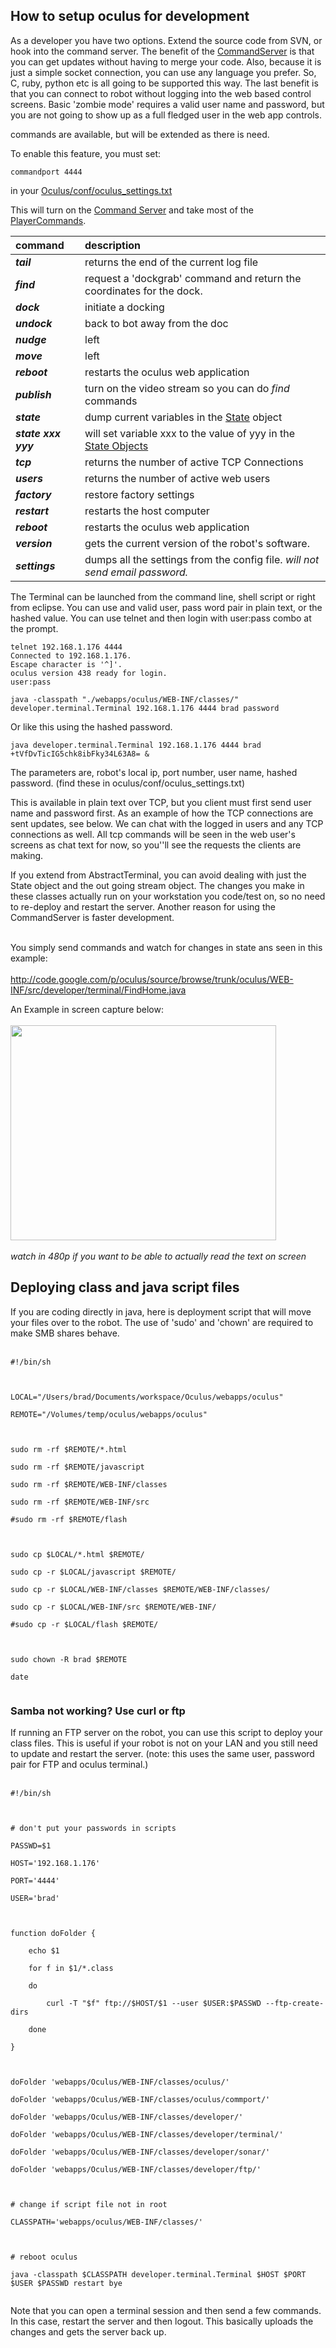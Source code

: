 ## How to setup oculus for development ##

As a developer you have two options. Extend the source code from SVN, or hook into the command server. The benefit of the [CommandServer](http://code.google.com/p/oculus/source/browse/trunk/oculus/WEB-INF/src/developer/CommandServer.java) is that you can get updates without having to merge your code. Also, because it is just a simple socket connection, you can use any language you prefer. So, C, ruby, python etc is all going to be supported this way. The last benefit is that you can connect to robot without logging into the web based control screens. Basic 'zombie mode' requires a valid user name and password, but you are not going to show up as a full fledged user in the web app controls.

commands are available, but will be extended as there is need.

To enable this feature, you must set:

```
commandport 4444
```

in your [Oculus/conf/oculus\_settings.txt](http://code.google.com/p/oculus/wiki/Oculus_Settings_File)

This will turn on the [Command Server](http://code.google.com/p/oculus/source/browse/trunk/oculus/WEB-INF/src/developer/CommandServer.java) and take most of the [PlayerCommands](http://code.google.com/p/oculus/source/browse/trunk/oculus/WEB-INF/src/oculus/PlayerCommands.java).

| command | description |
|:--------|:------------|
| _**tail**_ | returns the end of the current log file |
| _**find**_ | request a 'dockgrab' command and return the coordinates for the dock. |
| _**dock**_ | initiate a docking |
| _**undock**_ | back to bot away from the doc |
| _**nudge**_ | left|right|backward|forward  |
| _**move**_ | left|right|backward|forward  |
| _**reboot**_ | restarts the oculus web application |
| _**publish**_ | turn on the video stream so you can do _find_ commands |
| _**state**_ | dump current variables in the [State](http://code.google.com/p/oculus/source/browse/trunk/oculus/WEB-INF/src/oculus/State.java) object |
| _**state xxx yyy**_ | will set variable xxx to the value of yyy in the [State Objects](http://code.google.com/p/oculus/source/browse/trunk/oculus/WEB-INF/src/oculus/State.java) |
| _**tcp**_ | returns the number of active TCP Connections |
| _**users**_ | returns the number of active web users |
| _**factory**_ | restore factory settings |
| _**restart**_ | restarts the host computer |
| _**reboot**_ | restarts the oculus web application |
| _**version**_ | gets the current version of the robot's software. |
| _**settings**_ | dumps all the settings from the config file. _will not send email password._ |


The Terminal can be launched from the command line, shell script or right from eclipse. You can use and valid user, pass word pair in plain text, or the hashed value. You can use telnet and then login with user:pass combo at the prompt.

```
telnet 192.168.1.176 4444 
Connected to 192.168.1.176.
Escape character is '^]'.
oculus version 438 ready for login.
user:pass 
```

```
java -classpath "./webapps/oculus/WEB-INF/classes/" developer.terminal.Terminal 192.168.1.176 4444 brad password
```

Or like this using the hashed password.

```
java developer.terminal.Terminal 192.168.1.176 4444 brad +tVfDvTicIG5chk8ibFky34L63A8= & 
```

The parameters are, robot's local ip, port number, user name, hashed password. (find these in oculus/conf/oculus\_settings.txt)

This is available in plain text over TCP, but you client must first send user name and password first. As an example of how the TCP connections are sent updates, see below. We can chat with the logged in users and any TCP connections as well. All tcp commands will be seen in the web user's screens as chat text for now, so you''ll see the requests the clients are making.

If you extend from AbstractTerminal, you can avoid dealing with just the State object and the out going stream object. The changes you make in these classes actually run on your workstation you code/test on, so no need to re-deploy and restart the server. Another reason for using the CommandServer is faster development.

<br> You simply send commands and watch for changes in state ans seen in this example:<br>
<br>
<a href='http://code.google.com/p/oculus/source/browse/trunk/oculus/WEB-INF/src/developer/terminal/FindHome.java'>http://code.google.com/p/oculus/source/browse/trunk/oculus/WEB-INF/src/developer/terminal/FindHome.java</a>

An Example in screen capture below:<br>
<br />
<a href='http://www.youtube.com/watch?feature=player_embedded&v=-JDNDlVpnhk' target='_blank'><img src='http://img.youtube.com/vi/-JDNDlVpnhk/0.jpg' width='425' height=344 /></a><br>
<br />
<i>watch in 480p if you want to be able to actually read the text on screen</i>
<br />

<h2>Deploying class and java script files</h2>

If you are coding directly in java, here is deployment script that will move your files over to the robot. The use of 'sudo' and 'chown' are required to make SMB shares behave.<br>
<br>
<pre><code>#!/bin/sh<br>
<br>
LOCAL="/Users/brad/Documents/workspace/Oculus/webapps/oculus"<br>
REMOTE="/Volumes/temp/oculus/webapps/oculus"<br>
<br>
sudo rm -rf $REMOTE/*.html<br>
sudo rm -rf $REMOTE/javascript<br>
sudo rm -rf $REMOTE/WEB-INF/classes<br>
sudo rm -rf $REMOTE/WEB-INF/src<br>
#sudo rm -rf $REMOTE/flash<br>
<br>
sudo cp $LOCAL/*.html $REMOTE/<br>
sudo cp -r $LOCAL/javascript $REMOTE/<br>
sudo cp -r $LOCAL/WEB-INF/classes $REMOTE/WEB-INF/classes/<br>
sudo cp -r $LOCAL/WEB-INF/src $REMOTE/WEB-INF/<br>
#sudo cp -r $LOCAL/flash $REMOTE/<br>
        <br>
sudo chown -R brad $REMOTE<br>
date<br>
</code></pre>

<h3>Samba not working? Use curl or ftp</h3>

If running an FTP server on the robot, you can use this script to deploy your class files. This is useful if your robot is not on your LAN and you still need to update and restart the server. (note: this uses the same user, password pair for FTP and oculus terminal.)<br>
<br>
<pre><code>#!/bin/sh<br>
<br>
# don't put your passwords in scripts<br>
PASSWD=$1<br>
HOST='192.168.1.176'<br>
PORT='4444'<br>
USER='brad'<br>
<br>
function doFolder {<br>
	echo $1<br>
	for f in $1/*.class<br>
	do<br>
		curl -T "$f" ftp://$HOST/$1 --user $USER:$PASSWD --ftp-create-dirs<br>
	done<br>
}<br>
<br>
doFolder 'webapps/Oculus/WEB-INF/classes/oculus/'<br>
doFolder 'webapps/Oculus/WEB-INF/classes/oculus/commport/'<br>
doFolder 'webapps/Oculus/WEB-INF/classes/developer/'<br>
doFolder 'webapps/Oculus/WEB-INF/classes/developer/terminal/'<br>
doFolder 'webapps/Oculus/WEB-INF/classes/developer/sonar/'<br>
doFolder 'webapps/Oculus/WEB-INF/classes/developer/ftp/'<br>
<br>
# change if script file not in root <br>
CLASSPATH='webapps/oculus/WEB-INF/classes/'<br>
<br>
# reboot oculus<br>
java -classpath $CLASSPATH developer.terminal.Terminal $HOST $PORT $USER $PASSWD restart bye<br>
</code></pre>

Note that you can open a terminal session and then send a few commands. In this case, restart the server and then logout. This basically uploads the changes and gets the server back up.<br>
<br>
<br />
